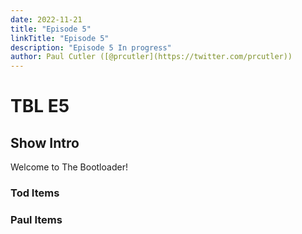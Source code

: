 ```yaml
---
date: 2022-11-21
title: "Episode 5"
linkTitle: "Episode 5"
description: "Episode 5 In progress"
author: Paul Cutler ([@prcutler](https://twitter.com/prcutler))
---
```

# TBL E5
## Show Intro

Welcome to The Bootloader!  

### Tod Items


### Paul Items